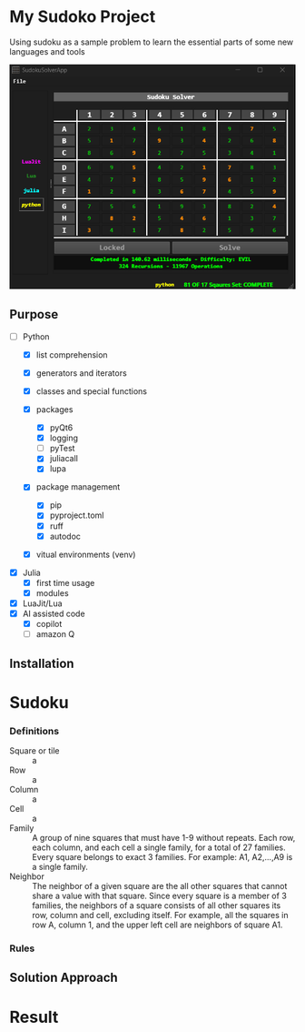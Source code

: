 # My Sudoko Project
Using sudoku as a sample problem to learn the essential parts of some new languages and tools

![Solved Puzzle Example](doc/solved.png "Screenshot")
## Purpose


- [ ] Python
    - [x] list comprehension
    - [x] generators and iterators
    - [x] classes and special functions

    - [x] packages
        - [x] pyQt6
        - [x] logging
        - [ ] pyTest
        - [x] juliacall
        - [x] lupa
    - [x] package management
        - [x] pip
        - [x] pyproject.toml
        - [x] ruff
        - [x] autodoc
    - [x] vitual environments (venv)
- [x] Julia
    - [x] first time usage
    - [x] modules
- [x] LuaJit/Lua
- [x] AI assisted code
    - [x] copilot
    - [ ] amazon Q

## Installation

# Sudoku 


### Definitions
<dl>
    <dt>Square or tile</dt>
    <dd> a </dd>
    <dt>Row</dt>
    <dd> a </dd>
    <dt> Column </dt>
    <dd> a</dd>
    <dt> Cell </dt>
    <dd>a </dd>
    <dt> Family </dt>
    <dd> A group of nine squares that must have 1-9 without repeats. Each row, each column, and each cell a single family, for a total of 27 families. Every square belongs to exact 3 families. For example: A1, A2,...,A9 is a single family. </dd>
    <dt> Neighbor </dt>
    <dd> The neighbor of a given square are the all other squares that cannot share a value with that square. Since every square is a member of 3 families, the neighbors of a square consists of all other squares its row, column and cell, excluding itself. For example, all the squares in row A, column 1, and the upper left cell are neighbors of square A1. </dd>
</dl>

### Rules



## Solution Approach

# Result





